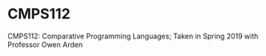 # CMPS112
CMPS112: Comparative Programming Languages; Taken in Spring 2019 with Professor Owen Arden
